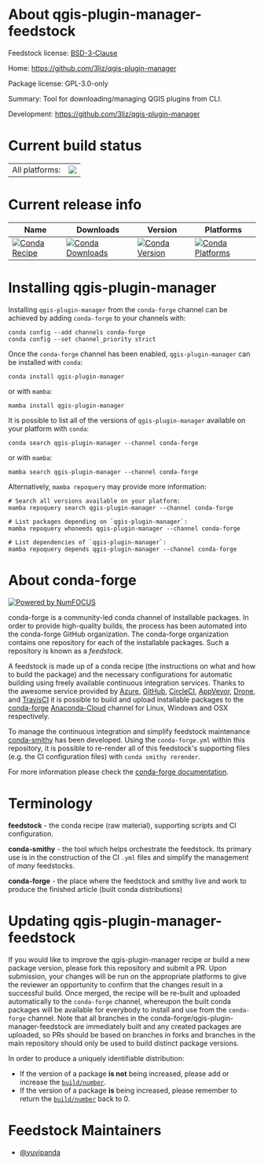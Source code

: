 About qgis-plugin-manager-feedstock
===================================

Feedstock license: [BSD-3-Clause](https://github.com/conda-forge/qgis-plugin-manager-feedstock/blob/main/LICENSE.txt)

Home: https://github.com/3liz/qgis-plugin-manager

Package license: GPL-3.0-only

Summary: Tool for downloading/managing QGIS plugins from CLI.

Development: https://github.com/3liz/qgis-plugin-manager

Current build status
====================


<table><tr><td>All platforms:</td>
    <td>
      <a href="https://dev.azure.com/conda-forge/feedstock-builds/_build/latest?definitionId=20331&branchName=main">
        <img src="https://dev.azure.com/conda-forge/feedstock-builds/_apis/build/status/qgis-plugin-manager-feedstock?branchName=main">
      </a>
    </td>
  </tr>
</table>

Current release info
====================

| Name | Downloads | Version | Platforms |
| --- | --- | --- | --- |
| [![Conda Recipe](https://img.shields.io/badge/recipe-qgis--plugin--manager-green.svg)](https://anaconda.org/conda-forge/qgis-plugin-manager) | [![Conda Downloads](https://img.shields.io/conda/dn/conda-forge/qgis-plugin-manager.svg)](https://anaconda.org/conda-forge/qgis-plugin-manager) | [![Conda Version](https://img.shields.io/conda/vn/conda-forge/qgis-plugin-manager.svg)](https://anaconda.org/conda-forge/qgis-plugin-manager) | [![Conda Platforms](https://img.shields.io/conda/pn/conda-forge/qgis-plugin-manager.svg)](https://anaconda.org/conda-forge/qgis-plugin-manager) |

Installing qgis-plugin-manager
==============================

Installing `qgis-plugin-manager` from the `conda-forge` channel can be achieved by adding `conda-forge` to your channels with:

```
conda config --add channels conda-forge
conda config --set channel_priority strict
```

Once the `conda-forge` channel has been enabled, `qgis-plugin-manager` can be installed with `conda`:

```
conda install qgis-plugin-manager
```

or with `mamba`:

```
mamba install qgis-plugin-manager
```

It is possible to list all of the versions of `qgis-plugin-manager` available on your platform with `conda`:

```
conda search qgis-plugin-manager --channel conda-forge
```

or with `mamba`:

```
mamba search qgis-plugin-manager --channel conda-forge
```

Alternatively, `mamba repoquery` may provide more information:

```
# Search all versions available on your platform:
mamba repoquery search qgis-plugin-manager --channel conda-forge

# List packages depending on `qgis-plugin-manager`:
mamba repoquery whoneeds qgis-plugin-manager --channel conda-forge

# List dependencies of `qgis-plugin-manager`:
mamba repoquery depends qgis-plugin-manager --channel conda-forge
```


About conda-forge
=================

[![Powered by
NumFOCUS](https://img.shields.io/badge/powered%20by-NumFOCUS-orange.svg?style=flat&colorA=E1523D&colorB=007D8A)](https://numfocus.org)

conda-forge is a community-led conda channel of installable packages.
In order to provide high-quality builds, the process has been automated into the
conda-forge GitHub organization. The conda-forge organization contains one repository
for each of the installable packages. Such a repository is known as a *feedstock*.

A feedstock is made up of a conda recipe (the instructions on what and how to build
the package) and the necessary configurations for automatic building using freely
available continuous integration services. Thanks to the awesome service provided by
[Azure](https://azure.microsoft.com/en-us/services/devops/), [GitHub](https://github.com/),
[CircleCI](https://circleci.com/), [AppVeyor](https://www.appveyor.com/),
[Drone](https://cloud.drone.io/welcome), and [TravisCI](https://travis-ci.com/)
it is possible to build and upload installable packages to the
[conda-forge](https://anaconda.org/conda-forge) [Anaconda-Cloud](https://anaconda.org/)
channel for Linux, Windows and OSX respectively.

To manage the continuous integration and simplify feedstock maintenance
[conda-smithy](https://github.com/conda-forge/conda-smithy) has been developed.
Using the ``conda-forge.yml`` within this repository, it is possible to re-render all of
this feedstock's supporting files (e.g. the CI configuration files) with ``conda smithy rerender``.

For more information please check the [conda-forge documentation](https://conda-forge.org/docs/).

Terminology
===========

**feedstock** - the conda recipe (raw material), supporting scripts and CI configuration.

**conda-smithy** - the tool which helps orchestrate the feedstock.
                   Its primary use is in the construction of the CI ``.yml`` files
                   and simplify the management of *many* feedstocks.

**conda-forge** - the place where the feedstock and smithy live and work to
                  produce the finished article (built conda distributions)


Updating qgis-plugin-manager-feedstock
======================================

If you would like to improve the qgis-plugin-manager recipe or build a new
package version, please fork this repository and submit a PR. Upon submission,
your changes will be run on the appropriate platforms to give the reviewer an
opportunity to confirm that the changes result in a successful build. Once
merged, the recipe will be re-built and uploaded automatically to the
`conda-forge` channel, whereupon the built conda packages will be available for
everybody to install and use from the `conda-forge` channel.
Note that all branches in the conda-forge/qgis-plugin-manager-feedstock are
immediately built and any created packages are uploaded, so PRs should be based
on branches in forks and branches in the main repository should only be used to
build distinct package versions.

In order to produce a uniquely identifiable distribution:
 * If the version of a package **is not** being increased, please add or increase
   the [``build/number``](https://docs.conda.io/projects/conda-build/en/latest/resources/define-metadata.html#build-number-and-string).
 * If the version of a package **is** being increased, please remember to return
   the [``build/number``](https://docs.conda.io/projects/conda-build/en/latest/resources/define-metadata.html#build-number-and-string)
   back to 0.

Feedstock Maintainers
=====================

* [@yuvipanda](https://github.com/yuvipanda/)

